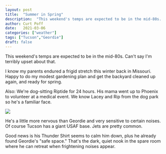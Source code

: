 ```yaml
---
layout: post
title:  "Summer in Spring"
description:  "This weekend's temps are expected to be in the mid-80s. Can't say I'm terribly upset about that."
author: Curt Poff
date:   2021-03-06
categories: ["weather"]
tags: ["Tucson","Geordie"]
draft: false
---
```


This weekend's temps are expected to be in the mid-80s. Can't say I'm terribly upset about that.

<!--more-->

I know my parents endured a frigid stretch this winter back in Missouri. Happy to do my modest gardening plan and get the backyard cleaned up again, and ready for spring.

Also: We're dog-sitting Riptide for 24 hours. His mama went up to Phoenix to volunteer at a medical event. We know Lacey and Rip from the dog park so he's a familiar face. 

![](https://blog.curtpoff.com/uploads/riptide.jpg)

He's a little more nervous than Geordie and very sensitive to certain noises. Of course Tucson has a giant USAF base. Jets are pretty common.

Good news is his Thunder Shirt seems to calm him down, plus he already found Geordie's "safe space." That's the dark, quiet nook in the spare room where he can retreat when frightening noises appear.
